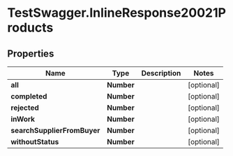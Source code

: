 # TestSwagger.InlineResponse20021Products

## Properties

Name | Type | Description | Notes
------------ | ------------- | ------------- | -------------
**all** | **Number** |  | [optional] 
**completed** | **Number** |  | [optional] 
**rejected** | **Number** |  | [optional] 
**inWork** | **Number** |  | [optional] 
**searchSupplierFromBuyer** | **Number** |  | [optional] 
**withoutStatus** | **Number** |  | [optional] 


